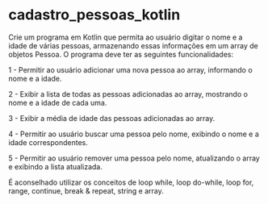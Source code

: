 # cadastro_pessoas_kotlin

Crie um programa em Kotlin que permita ao usuário digitar o nome e a idade de várias pessoas, armazenando essas informações em um array de objetos Pessoa. O programa deve ter as seguintes funcionalidades:

1 - Permitir ao usuário adicionar uma nova pessoa ao array, informando o nome e a idade.

2 - Exibir a lista de todas as pessoas adicionadas ao array, mostrando o nome e a idade de cada uma.

3 - Exibir a média de idade das pessoas adicionadas ao array.

4 - Permitir ao usuário buscar uma pessoa pelo nome, exibindo o nome e a idade correspondentes.

5 - Permitir ao usuário remover uma pessoa pelo nome, atualizando o array e exibindo a lista atualizada.

É aconselhado utilizar os conceitos de loop while, loop do-while, loop for, range, continue, break & repeat, string e array.
